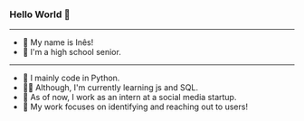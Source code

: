 ### Hello World 👋
-----


- 🥰 My name is Inês!
- 🍒 I'm a high school senior.
- ----

- 🐍 I mainly code in Python.
- 👩‍💻 Although, I'm currently learning js and SQL.
- 🍉 As of now, I work as an intern at a social media startup.
- 🎯 My work focuses on identifying and reaching out to users!
